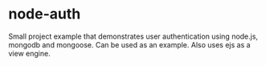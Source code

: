 # node-auth

Small project example that demonstrates user authentication using node.js, mongodb and mongoose. Can be used as an example. Also uses ejs as a view engine.